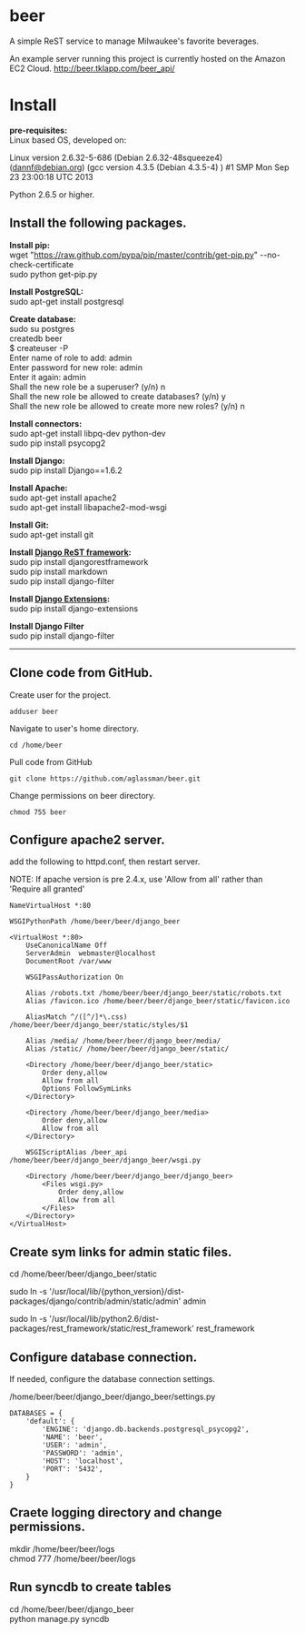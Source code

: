 beer
====

A simple ReST service to manage Milwaukee's favorite beverages.

An example server running this project is currently hosted on the Amazon EC2 Cloud.
http://beer.tklapp.com/beer_api/


Install
=======

**pre-requisites:**  
Linux based OS, developed on:

Linux version 2.6.32-5-686 (Debian 2.6.32-48squeeze4) (dannf@debian.org) (gcc version 4.3.5 (Debian 4.3.5-4) ) #1 SMP Mon Sep 23 23:00:18 UTC 2013 

Python 2.6.5 or higher.


Install the following packages.
------------------------------

**Install pip:**  
	wget "https://raw.github.com/pypa/pip/master/contrib/get-pip.py" --no-check-certificate  
	sudo python get-pip.py  


**Install PostgreSQL:**  
	sudo apt-get install postgresql  

**Create database:**  
	sudo su postgres  
	createdb beer  
	$ createuser -P  
	Enter name of role to add:  admin  
	Enter password for new role:  admin  
	Enter it again: admin  
	Shall the new role be a superuser? (y/n) n  
	Shall the new role be allowed to create databases? (y/n) y  
	Shall the new role be allowed to create more new roles? (y/n) n  

**Install connectors:**  
	sudo apt-get install libpq-dev python-dev  
	sudo pip install psycopg2  

**Install Django:**  
	sudo pip install Django==1.6.2  

**Install Apache:**  
	sudo apt-get install apache2  
	sudo apt-get install libapache2-mod-wsgi  

**Install Git:**  
	sudo apt-get install git  

**Install [Django ReST framework](http://www.django-rest-framework.org/):**  
	sudo pip install djangorestframework  
	sudo pip install markdown  
	sudo pip install django-filter  

**Install [Django Extensions](https://github.com/django-extensions/django-extensions):**  
	sudo pip install django-extensions  

**Install Django Filter**  
	sudo pip install django-filter

---

Clone code from GitHub.
----------------------

Create user for the project.

	adduser beer

Navigate to user's home directory.
	
	cd /home/beer

Pull code from GitHub

	git clone https://github.com/aglassman/beer.git

Change permissions on beer directory.

	chmod 755 beer



Configure  apache2 server.
-------------------------

add the following to httpd.conf, then restart server.

NOTE: If apache version is pre 2.4.x, use 'Allow from all' rather than 'Require all granted'

	NameVirtualHost *:80

	WSGIPythonPath /home/beer/beer/django_beer

	<VirtualHost *:80>
	    UseCanonicalName Off
	    ServerAdmin  webmaster@localhost
	    DocumentRoot /var/www
	    
		WSGIPassAuthorization On

	    Alias /robots.txt /home/beer/beer/django_beer/static/robots.txt
	    Alias /favicon.ico /home/beer/beer/django_beer/static/favicon.ico

	    AliasMatch ^/([^/]*\.css) /home/beer/beer/django_beer/static/styles/$1

	    Alias /media/ /home/beer/beer/django_beer/media/
	    Alias /static/ /home/beer/beer/django_beer/static/

	    <Directory /home/beer/beer/django_beer/static>
	        Order deny,allow
	        Allow from all
	        Options FollowSymLinks
	    </Directory>

	    <Directory /home/beer/beer/django_beer/media>
	        Order deny,allow
	        Allow from all
	    </Directory>

	    WSGIScriptAlias /beer_api /home/beer/beer/django_beer/django_beer/wsgi.py

	    <Directory /home/beer/beer/django_beer/django_beer>
	        <Files wsgi.py>
	            Order deny,allow
	            Allow from all
	        </Files>
	    </Directory>
	</VirtualHost>

Create sym links for admin static files.
---------------------------------------
cd /home/beer/beer/django_beer/static 

sudo ln -s '/usr/local/lib/{python_version}/dist-packages/django/contrib/admin/static/admin' admin

sudo ln -s '/usr/local/lib/python2.6/dist-packages/rest_framework/static/rest_framework' rest_framework


Configure database connection.
-----------------------------
If needed, configure the database connection settings.

/home/beer/beer/django_beer/django_beer/settings.py

	DATABASES = {
	    'default': {
	        'ENGINE': 'django.db.backends.postgresql_psycopg2',
	        'NAME': 'beer',
	        'USER': 'admin',
	        'PASSWORD': 'admin',
	        'HOST': 'localhost',
	        'PORT': '5432',
	    }
	}

Craete logging directory and change permissions.  
------------------------------------------------
mkdir /home/beer/beer/logs  
chmod 777 /home/beer/beer/logs  

Run syncdb to create tables
---------------------------

cd /home/beer/beer/django_beer  
python manage.py syncdb  

